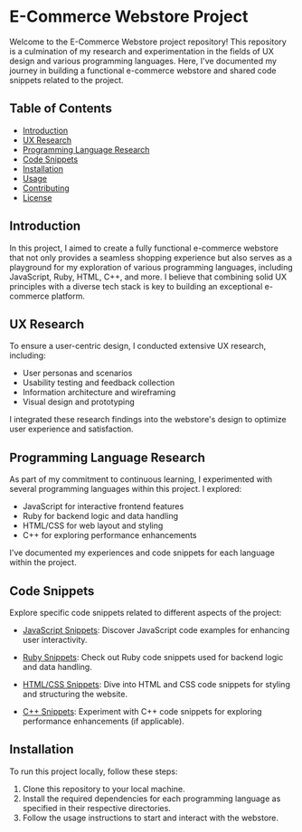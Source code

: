 # E-Commerce Webstore Project

Welcome to the E-Commerce Webstore project repository! This repository is a culmination of my research and experimentation in the fields of UX design and various programming languages. Here, I've documented my journey in building a functional e-commerce webstore and shared code snippets related to the project.

## Table of Contents

- [Introduction](#introduction)
- [UX Research](#ux-research)
- [Programming Language Research](#programming-language-research)
- [Code Snippets](#code-snippets)
- [Installation](#installation)
- [Usage](#usage)
- [Contributing](#contributing)
- [License](#license)

## Introduction

In this project, I aimed to create a fully functional e-commerce webstore that not only provides a seamless shopping experience but also serves as a playground for my exploration of various programming languages, including JavaScript, Ruby, HTML, C++, and more. I believe that combining solid UX principles with a diverse tech stack is key to building an exceptional e-commerce platform.

## UX Research

To ensure a user-centric design, I conducted extensive UX research, including:

- User personas and scenarios
- Usability testing and feedback collection
- Information architecture and wireframing
- Visual design and prototyping

I integrated these research findings into the webstore's design to optimize user experience and satisfaction.

## Programming Language Research

As part of my commitment to continuous learning, I experimented with several programming languages within this project. I explored:

- JavaScript for interactive frontend features
- Ruby for backend logic and data handling
- HTML/CSS for web layout and styling
- C++ for exploring performance enhancements

I've documented my experiences and code snippets for each language within the project.

## Code Snippets

Explore specific code snippets related to different aspects of the project:

- [JavaScript Snippets](./javascript-snippets): Discover JavaScript code examples for enhancing user interactivity.

- [Ruby Snippets](./ruby-snippets): Check out Ruby code snippets used for backend logic and data handling.

- [HTML/CSS Snippets](./html-css-snippets): Dive into HTML and CSS code snippets for styling and structuring the website.

- [C++ Snippets](./cpp-snippets): Experiment with C++ code snippets for exploring performance enhancements (if applicable).


## Installation

To run this project locally, follow these steps:

1. Clone this repository to your local machine.
2. Install the required dependencies for each programming language as specified in their respective directories.
3. Follow the usage instructions to start and interact with the webstore.

